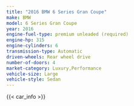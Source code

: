 ```yaml
---
title: "2016 BMW 6 Series Gran Coupe"
make: BMW
model: 6 Series Gran Coupe
year: 2016
engine-fuel-type: premium unleaded (required)
engine-hp: 315
engine-cylinders: 6
transmission-type: Automatic
driven-wheels: Rear wheel drive
number-of-doors: 4
market-category: Luxury,Performance
vehicle-size: Large
vehicle-style: Sedan
---
```


{{< car_info >}}
